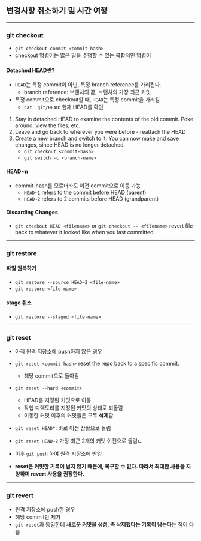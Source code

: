 ## 변경사항 취소하기 및 시간 여행

---
### git checkout
* `git checkout commit <commit-hash>`
* checkout 명령어는 많은 일을 수행할 수 있는 복합적인 명령어


#### Detached HEAD란?
* `HEAD`는 특정 commit이 아닌, 특정 branch reference를 가리킨다.
    * branch reference: 브랜치의 끝, 브랜치의 가장 최근 커밋
* 특정 commit으로 checkout할 때, `HEAD`는 특정 commit을 가리킴
    * `cat .git/HEAD`: 현재 HEAD를 확인

1. Stay in detached HEAD to examine the contents of the old commit. Poke around, view the files, etc.
2. Leave and go back to wherever you were before - reattach the HEAD
3. Create a new branch and switch to it. You can now make and save changes, since HEAD is no longer detached.
    * `git checkout <commit-hash>`
    * `git switch -c <branch-name>`


#### HEAD~n
* commit-hash를 모르더라도 이전 commit으로 이동 가능
    * `HEAD~1` refers to the commit before HEAD (parent)
    * `HEAD~2` refers to 2 commits before HEAD (grandparent)


#### Discarding Changes
* `git checkout HEAD <filename>` or `git checkout -- <filename>` revert file back to whatever it looked like when you last committed


---
### git restore

#### 파일 원복하기
* `git restore --source HEAD~2 <file-name>`
* `git restore <file-name>`

#### stage 취소
* `git restore --staged <file-name>`

---
### git reset
* 아직 원격 저장소에 push하지 않은 경우
* `git reset <commit-hash>` reset the repo back to a specific commit. 
    * 해당 commit으로 돌아감
* `git reset --hard <commit>`
    * HEAD를 지정된 커밋으로 이동
    * 작업 디렉토리를 지정된 커밋의 상태로 되돌림
    * 이동한 커밋 이후의 커밋들은 모두 **삭제**함

* `git reset HEAD^`: 바로 이전 상황으로 돌림
* `git reset HEAD~2` 가장 최근 2개의 커밋 이전으로 돌림ㄴ
* 이후 `git push` 하여 원격 저장소에 반영

* **reset은 커밋한 기록이 남지 않기 때문에, 복구할 수 없다. 따라서 최대한 사용을 지양하며 revert 사용을 권장한다.**

---
### git revert
* 원격 저장소에 push한 경우
* 해당 commit만 제거
* `git reset`과 동일한데 **새로운 커밋을 생성, 즉 삭제했다는 기록이 남는다**는 점이 다름